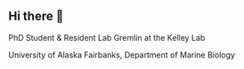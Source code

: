 ## Hi there 👋
PhD Student & Resident Lab Gremlin at the Kelley Lab

University of Alaska Fairbanks, Department of Marine Biology

<!--
**alorahbliese/alorahbliese** is a ✨ _special_ ✨ repository because its `README.md` (this file) appears on your GitHub profile.



- 🔭 I’m currently working on using 
- 🌱 I’m currently learning ...
- 👯 I’m looking to collaborate on ...
- 🤔 I’m looking for help with ...
- 💬 Ask me about ...
- 📫 How to reach me: ...
- 😄 Pronouns: she/they
- ⚡ Fun fact: ...
-->
